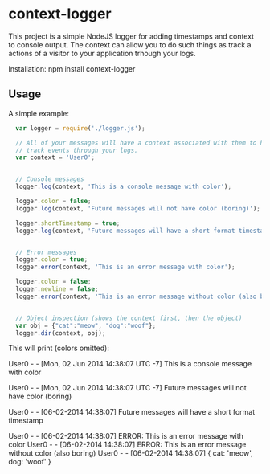 context-logger
==============

This project is a simple NodeJS logger for adding timestamps and context to 
console output. The context can allow you to do such things as track a actions 
of a visitor to your application trhough your logs.

Installation:
  npm install context-logger


Usage
-----

A simple example:

```js
  var logger = require('./logger.js');

  // All of your messages will have a context associated with them to help
  // track events through your logs.
  var context = 'User0';


  // Console messages
  logger.log(context, 'This is a console message with color');

  logger.color = false;
  logger.log(context, 'Future messages will not have color (boring)');

  logger.shortTimestamp = true;
  logger.log(context, 'Future messages will have a short format timestamp');


  // Error messages
  logger.color = true;
  logger.error(context, 'This is an error message with color');

  logger.color = false;
  logger.newline = false;
  logger.error(context, 'This is an error message without color (also boring)');


  // Object inspection (shows the context first, then the object)
  var obj = {"cat":"meow", "dog":"woof"};
  logger.dir(context, obj);
```

This will print (colors omitted):


  User0 - - [Mon, 02 Jun 2014 14:38:07 UTC -7] This is a console message with color

  User0 - - [Mon, 02 Jun 2014 14:38:07 UTC -7] Future messages will not have color (boring)

  User0 - - [06-02-2014 14:38:07] Future messages will have a short format timestamp

  User0 - - [06-02-2014 14:38:07] ERROR: This is an error message with color
  User0 - - [06-02-2014 14:38:07] ERROR: This is an error message without color (also boring)
  User0 - - [06-02-2014 14:38:07]
  { cat: 'meow', dog: 'woof' }